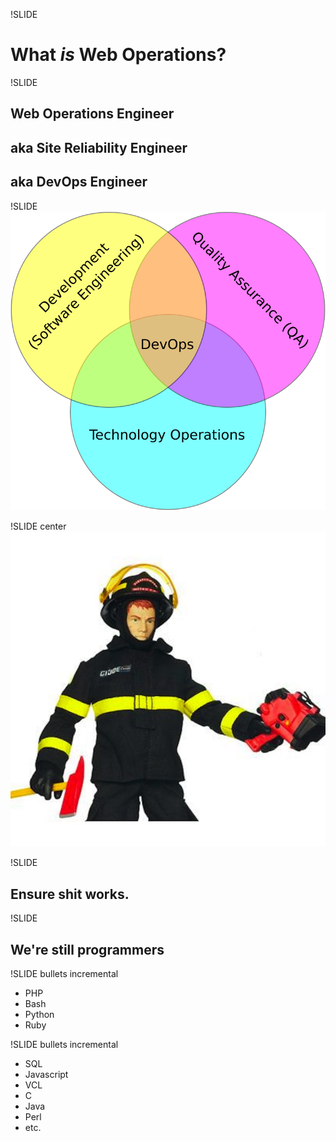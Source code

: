 !SLIDE
# What *is* Web Operations?

!SLIDE
## Web Operations Engineer
## aka Site Reliability Engineer
## aka DevOps Engineer

!SLIDE
![DevOps](devops.svg)

!SLIDE center
![Firefighter](firefighter.jpg)

!SLIDE
## Ensure shit works.

!SLIDE
## We're still programmers

!SLIDE bullets incremental
* PHP
* Bash
* Python
* Ruby

!SLIDE bullets incremental
* SQL
* Javascript
* VCL
* C
* Java
* Perl
* etc.

